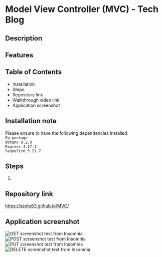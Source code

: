 # Model View Controller (MVC) - Tech Blog
## Description  



## Features


## Table of Contents    

* Installation    
* Steps   
* Repository link     
* Walkthrough video link       
* Application screenshot    

## Installation note    

Please ensure to have the following dependencies installed:    
`Pg package`  
`dotenv 8.2.0`  
`Express 4.17.1`   
`Sequelize 5.21.7`   

## Steps 
1.    

##  Repository link  

https://ssoto83.github.io/MVC/




## Application screenshot  

![GET screenshot test from Insomnia](..//GET.png)    
![POST screenshot test from Insomnia](..//POST.png)  
![PUT screenshot test from Insomnia](../.png)  
![DELETE screenshot test from Insomnia](../.png)  
 
